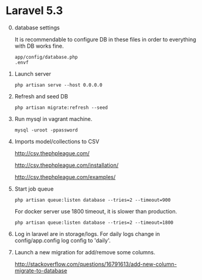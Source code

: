 # Laravel 5.3

0. database settings

    It is recommendable to configure DB in these files in order to everything with DB works fine.
    ````
    app/config/database.php
    .envf
    ````
    
0. Launch server

    ````
    php artisan serve --host 0.0.0.0
    ````    

0. Refresh and seed DB

    ````
    php artisan migrate:refresh --seed
    ````

0. Run mysql in vagrant machine.
    ````
    mysql -uroot -ppassword
    ````


0. Imports model/collections to CSV

    http://csv.thephpleague.com/
    
    http://csv.thephpleague.com/installation/
    
    http://csv.thephpleague.com/examples/
    
0. Start job queue
    ````
    php artisan queue:listen database --tries=2 --timeout=900
    ````
    
    For docker server use 1800 timeout, it is slower than production.
    ````
    php artisan queue:listen database --tries=2 --timeout=1800
    ````
    
0. Log in laravel are in storage/logs. For daily logs change in config/app.config log config to 'daily'.

0. Launch a new migration for add/remove some columns.

    http://stackoverflow.com/questions/16791613/add-new-column-migrate-to-database